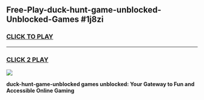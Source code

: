 
## Free-Play-duck-hunt-game-unblocked-Unblocked-Games #1j8zi
<h3>
<a href="https://news.freeplayer.one?title=duck-hunt-game-unblocked&ref=8M">CLICK TO PLAY</a></h3>
<hr>

<h3>
<a href="https://news.freeplayer.one?title=duck-hunt-game-unblocked&ref=8M">CLICK 2 PLAY</a>
  
</h3>

<a href="https://news.freeplayer.one?title=duck-hunt-game-unblocked&ref=8M"><img src="https://clearcache.store/games.png"></a>


**duck-hunt-game-unblocked games unblocked: Your Gateway to Fun and Accessible Online Gaming**
